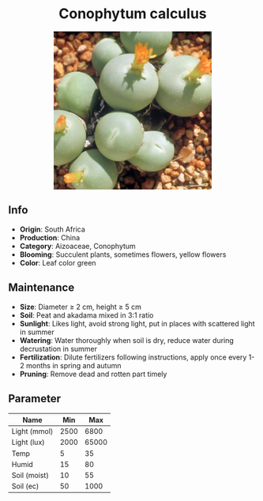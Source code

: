 <h1 align='center'>Conophytum calculus</h1>
<p align="center">
    <img 
        align='center'
        width='320'
        src="../images/conophytum calculus.png" 
        alt='Conophytum calculus' />
</p>

## Info

 - **Origin**: South Africa
 - **Production**: China
 - **Category**: Aizoaceae, Conophytum
 - **Blooming**: Succulent plants, sometimes flowers, yellow flowers
 - **Color**: Leaf color green

## Maintenance

 - **Size**: Diameter ≥ 2 cm, height ≥ 5 cm
 - **Soil**: Peat and akadama mixed in 3:1 ratio
 - **Sunlight**: Likes light, avoid strong light, put in places with scattered light in summer
 - **Watering**: Water thoroughly when soil is dry, reduce water during decrustation in summer
 - **Fertilization**: Dilute fertilizers following instructions, apply once every 1-2 months in spring and autumn
 - **Pruning**: Remove dead and rotten part timely

## Parameter

| Name         | Min  | Max   |
|--------------|------|-------|
| Light (mmol) | 2500 | 6800  |
| Light (lux)  | 2000 | 65000 |
| Temp         | 5    | 35    |
| Humid        | 15   | 80    |
| Soil (moist) | 10   | 55    |
| Soil (ec)    | 50  | 1000  |